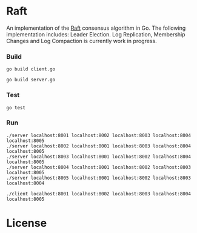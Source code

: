 Raft
====
An implementation of the [Raft](https://raft.github.io/raft.pdf) consensus algorithm in Go. The following implementation includes: Leader Election.
Log Replication, Membership Changes and Log Compaction is currently work in progress.

### Build
```
go build client.go
```
```
go build server.go
```

### Test
```
go test
```

### Run
```
./server localhost:8001 localhost:8002 localhost:8003 localhost:8004 localhost:8005
./server localhost:8002 localhost:8001 localhost:8003 localhost:8004 localhost:8005
./server localhost:8003 localhost:8001 localhost:8002 localhost:8004 localhost:8005
./server localhost:8004 localhost:8001 localhost:8002 localhost:8003 localhost:8005
./server localhost:8005 localhost:8001 localhost:8002 localhost:8003 localhost:8004
```

```
./client localhost:8001 localhost:8002 localhost:8003 localhost:8004 localhost:8005
```

License
=======